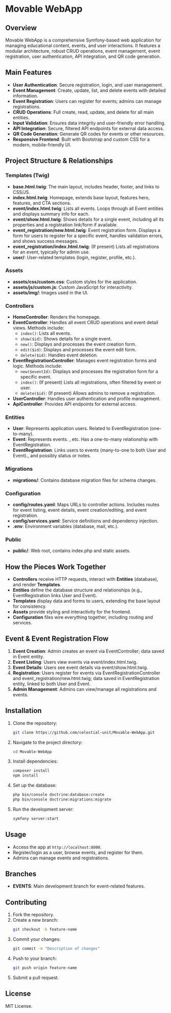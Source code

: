 # Movable WebApp

## Overview
Movable WebApp is a comprehensive Symfony-based web application for managing educational content, events, and user interactions. It features a modular architecture, robust CRUD operations, event management, event registration, user authentication, API integration, and QR code generation.

## Main Features
- **User Authentication**: Secure registration, login, and user management.
- **Event Management**: Create, update, list, and delete events with detailed information.
- **Event Registration**: Users can register for events; admins can manage registrations.
- **CRUD Operations**: Full create, read, update, and delete for all main entities.
- **Input Validation**: Ensures data integrity and user-friendly error handling.
- **API Integration**: Secure, filtered API endpoints for external data access.
- **QR Code Generation**: Generate QR codes for events or other resources.
- **Responsive Frontend**: Built with Bootstrap and custom CSS for a modern, mobile-friendly UI.

## Project Structure & Relationships

### Templates (Twig)
- **base.html.twig**: The main layout, includes header, footer, and links to CSS/JS.
- **index.html.twig**: Homepage, extends base layout, features hero, features, and CTA sections.
- **event/index.html.twig**: Lists all events. Loops through all Event entities and displays summary info for each.
- **event/show.html.twig**: Shows details for a single event, including all its properties and a registration link/form if available.
- **event_registration/new.html.twig**: Event registration form. Displays a form for users to register for a specific event, handles validation errors, and shows success messages.
- **event_registration/index.html.twig**: (If present) Lists all registrations for an event, typically for admin use.
- **user/**: User-related templates (login, register, profile, etc.).

### Assets
- **assets/css/custom.css**: Custom styles for the application.
- **assets/js/custom.js**: Custom JavaScript for interactivity.
- **assets/img/**: Images used in the UI.

### Controllers
- **HomeController**: Renders the homepage.
- **EventController**: Handles all event CRUD operations and event detail views. Methods include:
  - `index()`: Lists all events.
  - `show($id)`: Shows details for a single event.
  - `new()`: Displays and processes the event creation form.
  - `edit($id)`: Displays and processes the event edit form.
  - `delete($id)`: Handles event deletion.
- **EventRegistrationController**: Manages event registration forms and logic. Methods include:
  - `new($eventId)`: Displays and processes the registration form for a specific event.
  - `index()`: (If present) Lists all registrations, often filtered by event or user.
  - `delete($id)`: (If present) Allows admins to remove a registration.
- **UserController**: Handles user authentication and profile management.
- **ApiController**: Provides API endpoints for external access.

### Entities
- **User**: Represents application users. Related to EventRegistration (one-to-many).
- **Event**: Represents events. , etc. Has a one-to-many relationship with EventRegistration.
- **EventRegistration**: Links users to events (many-to-one to both User and Event)., and possibly status or notes.

### Migrations
- **migrations/**: Contains database migration files for schema changes.

### Configuration
- **config/routes.yaml**: Maps URLs to controller actions. Includes routes for event listing, event details, event creation/editing, and event registration.
- **config/services.yaml**: Service definitions and dependency injection.
- **.env**: Environment variables (database, mail, etc.).

### Public
- **public/**: Web root, contains index.php and static assets.

## How the Pieces Work Together
- **Controllers** receive HTTP requests, interact with **Entities** (database), and render **Templates**.
- **Entities** define the database structure and relationships (e.g., EventRegistration links User and Event).
- **Templates** display data and forms to users, extending the base layout for consistency.
- **Assets** provide styling and interactivity for the frontend.
- **Configuration** files wire everything together, including routing and services.

## Event & Event Registration Flow
1. **Event Creation**: Admin creates an event via EventController; data saved in Event entity.
2. **Event Listing**: Users view events via event/index.html.twig.
3. **Event Details**: Users see event details via event/show.html.twig.
4. **Registration**: Users register for events via EventRegistrationController and event_registration/new.html.twig; data saved in EventRegistration entity, linked to both User and Event.
5. **Admin Management**: Admins can view/manage all registrations and events.

## Installation
1. Clone the repository:
   ```bash
   git clone https://github.com/celestial-unit/Movable-WebApp.git
   ```
2. Navigate to the project directory:
   ```bash
   cd Movable-WebApp
   ```
3. Install dependencies:
   ```bash
   composer install
   npm install
   ```
4. Set up the database:
   ```bash
   php bin/console doctrine:database:create
   php bin/console doctrine:migrations:migrate
   ```
5. Run the development server:
   ```bash
   symfony server:start
   ```

## Usage
- Access the app at `http://localhost:8000`.
- Register/login as a user, browse events, and register for them.
- Admins can manage events and registrations.

## Branches
- **EVENTS**: Main development branch for event-related features.

## Contributing
1. Fork the repository.
2. Create a new branch:
   ```bash
   git checkout -b feature-name
   ```
3. Commit your changes:
   ```bash
   git commit -m "Description of changes"
   ```
4. Push to your branch:
   ```bash
   git push origin feature-name
   ```
5. Submit a pull request.

## License
MIT License.
